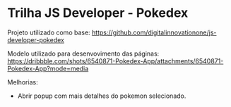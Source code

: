 # Trilha JS Developer - Pokedex 
 
Projeto utilizado como base:
https://github.com/digitalinnovationone/js-developer-pokedex

Modelo utilizado para desenvovimento das páginas:
https://dribbble.com/shots/6540871-Pokedex-App/attachments/6540871-Pokedex-App?mode=media

Melhorias:
 - Abrir popup com mais detalhes do pokemon selecionado.
 
